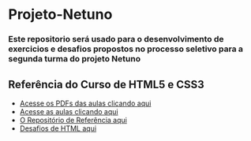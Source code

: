 # Projeto-Netuno

### Este repositorio será usado para o desenvolvimento de exercicios e desafios propostos no processo seletivo para a segunda turma do projeto Netuno

## Referência do Curso de HTML5 e CSS3

* [Acesse os PDFs das aulas clicando aqui](https://github.com/gustavoguanabara/html-css/tree/master/aulas-pdf)
* [Acesse as aulas clicando aqui](https://www.youtube.com/watch?v=UForX7ehChM&list=PLHz_AreHm4dkZ9-atkcmcBaMZdmLHft8n)
* [O Repositório de Referência aqui](https://github.com/gustavoguanabara/html-css/blob/master/README.md)
* [Desafios de HTML aqui](https://github.com/patrickluizdev/Projeto-Netuno/tree/main/html-css)